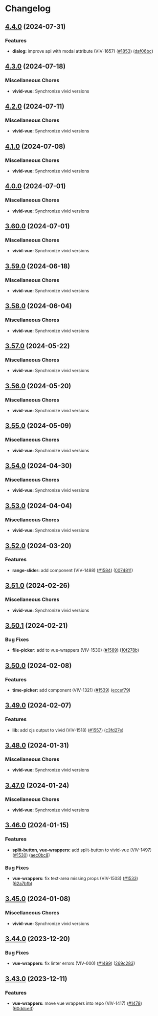 # Changelog

## [4.4.0](https://github.com/Vonage/vivid-3/compare/vivid-vue-v4.3.0...vivid-vue-v4.4.0) (2024-07-31)


### Features

* **dialog:** improve api with modal attribute (VIV-1657) ([#1853](https://github.com/Vonage/vivid-3/issues/1853)) ([daf06bc](https://github.com/Vonage/vivid-3/commit/daf06bc64d1e52895780fe501f09e2d1d5570fa5))

## [4.3.0](https://github.com/Vonage/vivid-3/compare/vivid-vue-v4.2.0...vivid-vue-v4.3.0) (2024-07-18)


### Miscellaneous Chores

* **vivid-vue:** Synchronize vivid versions

## [4.2.0](https://github.com/Vonage/vivid-3/compare/vivid-vue-v4.1.0...vivid-vue-v4.2.0) (2024-07-11)


### Miscellaneous Chores

* **vivid-vue:** Synchronize vivid versions

## [4.1.0](https://github.com/Vonage/vivid-3/compare/vivid-vue-v4.0.0...vivid-vue-v4.1.0) (2024-07-08)


### Miscellaneous Chores

* **vivid-vue:** Synchronize vivid versions

## [4.0.0](https://github.com/Vonage/vivid-3/compare/vivid-vue-v3.60.0...vivid-vue-v4.0.0) (2024-07-01)


### Miscellaneous Chores

* **vivid-vue:** Synchronize vivid versions

## [3.60.0](https://github.com/Vonage/vivid-3/compare/vivid-vue-v3.59.0...vivid-vue-v3.60.0) (2024-07-01)


### Miscellaneous Chores

* **vivid-vue:** Synchronize vivid versions

## [3.59.0](https://github.com/Vonage/vivid-3/compare/vivid-vue-v3.58.0...vivid-vue-v3.59.0) (2024-06-18)


### Miscellaneous Chores

* **vivid-vue:** Synchronize vivid versions

## [3.58.0](https://github.com/Vonage/vivid-3/compare/vivid-vue-v3.57.0...vivid-vue-v3.58.0) (2024-06-04)


### Miscellaneous Chores

* **vivid-vue:** Synchronize vivid versions

## [3.57.0](https://github.com/Vonage/vivid-3/compare/vivid-vue-v3.56.0...vivid-vue-v3.57.0) (2024-05-22)


### Miscellaneous Chores

* **vivid-vue:** Synchronize vivid versions

## [3.56.0](https://github.com/Vonage/vivid-3/compare/vivid-vue-v3.55.0...vivid-vue-v3.56.0) (2024-05-20)


### Miscellaneous Chores

* **vivid-vue:** Synchronize vivid versions

## [3.55.0](https://github.com/Vonage/vivid-3/compare/vivid-vue-v3.54.0...vivid-vue-v3.55.0) (2024-05-09)


### Miscellaneous Chores

* **vivid-vue:** Synchronize vivid versions

## [3.54.0](https://github.com/Vonage/vivid-3/compare/vivid-vue-v3.53.0...vivid-vue-v3.54.0) (2024-04-30)


### Miscellaneous Chores

* **vivid-vue:** Synchronize vivid versions

## [3.53.0](https://github.com/Vonage/vivid-3/compare/vivid-vue-v3.52.0...vivid-vue-v3.53.0) (2024-04-04)


### Miscellaneous Chores

* **vivid-vue:** Synchronize vivid versions

## [3.52.0](https://github.com/Vonage/vivid-3/compare/vivid-vue-v3.51.0...vivid-vue-v3.52.0) (2024-03-20)


### Features

* **range-slider:** add component (VIV-1488) ([#1584](https://github.com/Vonage/vivid-3/issues/1584)) ([0074811](https://github.com/Vonage/vivid-3/commit/00748113cc8e562e791e56c7ac6961f2a5e6138f))

## [3.51.0](https://github.com/Vonage/vivid-3/compare/vivid-vue-v3.50.1...vivid-vue-v3.51.0) (2024-02-26)


### Miscellaneous Chores

* **vivid-vue:** Synchronize vivid versions

## [3.50.1](https://github.com/Vonage/vivid-3/compare/vivid-vue-v3.50.0...vivid-vue-v3.50.1) (2024-02-21)


### Bug Fixes

* **file-picker:** add to vue-wrappers (VIV-1530) ([#1589](https://github.com/Vonage/vivid-3/issues/1589)) ([10f278b](https://github.com/Vonage/vivid-3/commit/10f278b40c7fa09481201fc3f19b2f786bbaa036))

## [3.50.0](https://github.com/Vonage/vivid-3/compare/vivid-vue-v3.49.0...vivid-vue-v3.50.0) (2024-02-08)


### Features

* **time-picker:** add component (VIV-1321) ([#1539](https://github.com/Vonage/vivid-3/issues/1539)) ([eccef79](https://github.com/Vonage/vivid-3/commit/eccef79c1bb18ebeb099194e43f63826fee3be05))

## [3.49.0](https://github.com/Vonage/vivid-3/compare/vivid-vue-v3.48.0...vivid-vue-v3.49.0) (2024-02-07)


### Features

* **lib:** add cjs output to vivid (VIV-1518) ([#1557](https://github.com/Vonage/vivid-3/issues/1557)) ([c3fd27e](https://github.com/Vonage/vivid-3/commit/c3fd27ef1a24a7148a5256a47504c81c83766d78))

## [3.48.0](https://github.com/Vonage/vivid-3/compare/vivid-vue-v3.47.0...vivid-vue-v3.48.0) (2024-01-31)


### Miscellaneous Chores

* **vivid-vue:** Synchronize vivid versions

## [3.47.0](https://github.com/Vonage/vivid-3/compare/vivid-vue-v3.46.0...vivid-vue-v3.47.0) (2024-01-24)


### Miscellaneous Chores

* **vivid-vue:** Synchronize vivid versions

## [3.46.0](https://github.com/Vonage/vivid-3/compare/vivid-vue-v3.45.0...vivid-vue-v3.46.0) (2024-01-15)


### Features

* **split-button, vue-wrappers:** add split-button to vivid-vue (VIV-1497) ([#1530](https://github.com/Vonage/vivid-3/issues/1530)) ([aec0bc8](https://github.com/Vonage/vivid-3/commit/aec0bc8f4f1adcf60896567a0037ee579dced762))


### Bug Fixes

* **vue-wrappers:** fix text-area missing props (VIV-1503) ([#1533](https://github.com/Vonage/vivid-3/issues/1533)) ([62a7bfb](https://github.com/Vonage/vivid-3/commit/62a7bfbe988165292e82e793fea5e5cfdb851762))

## [3.45.0](https://github.com/Vonage/vivid-3/compare/vivid-vue-v3.44.0...vivid-vue-v3.45.0) (2024-01-08)


### Miscellaneous Chores

* **vivid-vue:** Synchronize vivid versions

## [3.44.0](https://github.com/Vonage/vivid-3/compare/vivid-vue-v3.43.0...vivid-vue-v3.44.0) (2023-12-20)


### Bug Fixes

* **vue-wrappers:** fix linter errors (VIV-000) ([#1499](https://github.com/Vonage/vivid-3/issues/1499)) ([269c283](https://github.com/Vonage/vivid-3/commit/269c2830e9d36b9304b6dad7b9dfd079023f2bfd))

## [3.43.0](https://github.com/Vonage/vivid-3/compare/vivid-vue-v3.42.1...vivid-vue-v3.43.0) (2023-12-11)


### Features

* **vue-wrappers:** move vue wrappers into repo (VIV-1417) ([#1478](https://github.com/Vonage/vivid-3/issues/1478)) ([60ddce3](https://github.com/Vonage/vivid-3/commit/60ddce38fe9d8845bef625bb74d593ffd6026e02))
